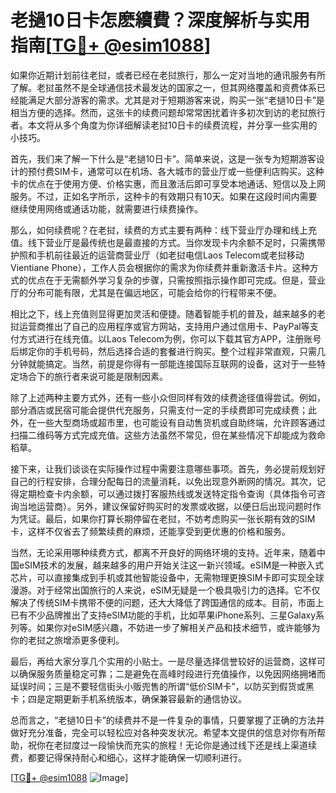 # 老撾10日卡怎麽續費？深度解析与实用指南[[TG💪+ @esim1088](https://t.me/s/esim1088)]

如果你近期计划前往老挝，或者已经在老挝旅行，那么一定对当地的通讯服务有所了解。老挝虽然不是全球通信技术最发达的国家之一，但其网络覆盖和资费体系已经能满足大部分游客的需求。尤其是对于短期游客来说，购买一张“老撾10日卡”是相当方便的选择。然而，这张卡的续费问题却常常困扰着许多初次到访的老挝旅行者。本文将从多个角度为你详细解读老挝10日卡的续费流程，并分享一些实用的小技巧。

首先，我们来了解一下什么是“老撾10日卡”。简单来说，这是一张专为短期游客设计的预付费SIM卡，通常可以在机场、各大城市的营业厅或一些便利店购买。这种卡的优点在于使用方便、价格实惠，而且激活后即可享受本地通话、短信以及上网服务。不过，正如名字所示，这种卡的有效期只有10天。如果在这段时间内需要继续使用网络或通话功能，就需要进行续费操作。

那么，如何续费呢？在老挝，续费的方式主要有两种：线下营业厅办理和线上充值。线下营业厅是最传统也是最直接的方式。当你发现卡内余额不足时，只需携带护照和手机前往最近的运营商营业厅（如老挝电信Laos Telecom或老挝移动Vientiane Phone），工作人员会根据你的需求为你续费并重新激活卡片。这种方式的优点在于无需额外学习复杂的步骤，只需按照指示操作即可完成。但是，营业厅的分布可能有限，尤其是在偏远地区，可能会给你的行程带来不便。

相比之下，线上充值则显得更加灵活和便捷。随着智能手机的普及，越来越多的老挝运营商推出了自己的应用程序或官方网站，支持用户通过信用卡、PayPal等支付方式进行在线充值。以Laos Telecom为例，你可以下载其官方APP，注册账号后绑定你的手机号码，然后选择合适的套餐进行购买。整个过程非常直观，只需几分钟就能搞定。当然，前提是你得有一部能连接国际互联网的设备，这对于一些特定场合下的旅行者来说可能是限制因素。

除了上述两种主要方式外，还有一些小众但同样有效的续费途径值得尝试。例如，部分酒店或民宿可能会提供代充服务，只需支付一定的手续费即可完成续费；此外，在一些大型商场或超市里，也可能设有自动售货机或自助终端，允许顾客通过扫描二维码等方式完成充值。这些方法虽然不常见，但在某些情况下却能成为救命稻草。

接下来，让我们谈谈在实际操作过程中需要注意哪些事项。首先，务必提前规划好自己的行程安排，合理分配每日的流量消耗，以免出现意外断网的情况。其次，记得定期检查卡内余额，可以通过拨打客服热线或发送特定指令查询（具体指令可咨询当地运营商）。另外，建议保留好购买时的发票或收据，以便日后出现问题时作为凭证。最后，如果你打算长期停留在老挝，不妨考虑购买一张长期有效的SIM卡，这样不仅省去了频繁续费的麻烦，还能享受到更优惠的价格和服务。

当然，无论采用哪种续费方式，都离不开良好的网络环境的支持。近年来，随着中国eSIM技术的发展，越来越多的用户开始关注这一新兴领域。eSIM是一种嵌入式芯片，可以直接集成到手机或其他智能设备中，无需物理更换SIM卡即可实现全球漫游。对于经常出国旅行的人来说，eSIM无疑是一个极具吸引力的选择。它不仅解决了传统SIM卡携带不便的问题，还大大降低了跨国通信的成本。目前，市面上已有不少品牌推出了支持eSIM功能的手机，比如苹果iPhone系列、三星Galaxy系列等。如果你对eSIM感兴趣，不妨进一步了解相关产品和技术细节，或许能够为你的老挝之旅增添更多便利。

最后，再给大家分享几个实用的小贴士。一是尽量选择信誉较好的运营商，这样可以确保服务质量稳定可靠；二是避免在高峰时段进行充值操作，以免因网络拥堵而延误时间；三是不要轻信街头小贩兜售的所谓“低价SIM卡”，以防买到假货或黑卡；四是定期更新手机系统版本，确保兼容最新的通信协议。

总而言之，“老撾10日卡”的续费并不是一件复杂的事情，只要掌握了正确的方法并做好充分准备，完全可以轻松应对各种突发状况。希望本文提供的信息对你有所帮助，祝你在老挝度过一段愉快而充实的旅程！无论你是通过线下还是线上渠道续费，都要记得保持耐心和细心，这样才能确保一切顺利进行。

[[TG💪+ @esim1088](https://t.me/s/esim1088) ![Image](https://i.postimg.cc/4NQfJmqS/Snipaste-2025-05-13-00-14-12.png)]